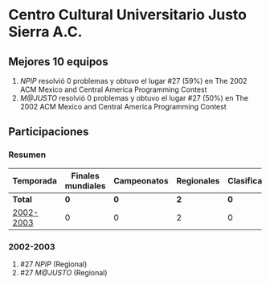 ---
---

# Centro Cultural Universitario Justo Sierra A.C.

## Mejores 10 equipos

1. _NPIP_ resolvió 0 problemas y obtuvo el lugar #27 (59%) en The 2002 ACM Mexico and Central America Programming Contest
1. _M@JUSTO_ resolvió 0 problemas y obtuvo el lugar #27 (50%) en The 2002 ACM Mexico and Central America Programming Contest

## Participaciones

### Resumen

| Temporada | Finales mundiales | Campeonatos | Regionales | Clasificatorios | Equipos |
| --- | --- | --- | --- | --- | --- |
| **Total** | **0** | **0** | **2** | **0** | **2** |
| [2002-2003](#2002-2003) | 0 | 0 | 2 | 0 | 2 |

### 2002-2003

1. #27 _NPIP_ (Regional)
1. #27 _M@JUSTO_ (Regional)



